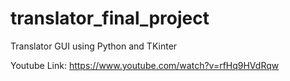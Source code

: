 # translator_final_project
Translator GUI using Python and TKinter

Youtube Link: https://www.youtube.com/watch?v=rfHq9HVdRqw
